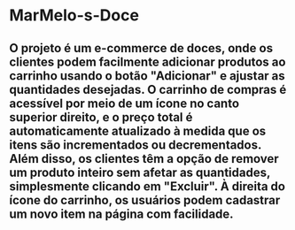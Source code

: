 # MarMelo-s-Doce

## O projeto é um e-commerce de doces, onde os clientes podem facilmente adicionar produtos ao carrinho usando o botão "Adicionar" e ajustar as quantidades desejadas. O carrinho de compras é acessível por meio de um ícone no canto superior direito, e o preço total é automaticamente atualizado à medida que os itens são incrementados ou decrementados. Além disso, os clientes têm a opção de remover um produto inteiro sem afetar as quantidades, simplesmente clicando em "Excluir". À direita do ícone do carrinho, os usuários podem cadastrar um novo item na página com facilidade.

